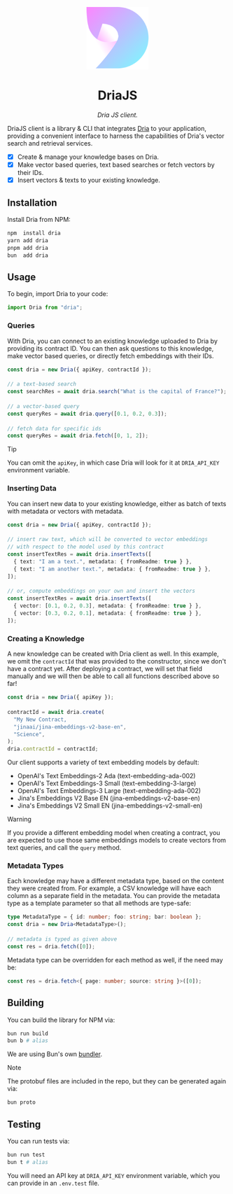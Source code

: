 <p align="center">
  <img src="./logo.svg" alt="logo" width="142">
</p>

<p align="center">
  <h1 align="center">
    DriaJS
  </h1>
  <p align="center">
    <i>Dria JS client.</i>
  </p>
</p>

DriaJS client is a library & CLI that integrates [Dria](https://dria.co/) to your application, providing a convenient interface to harness the capabilities of Dria's vector search and retrieval services.

- [x] Create & manage your knowledge bases on Dria.
- [x] Make vector based queries, text based searches or fetch vectors by their IDs.
- [x] Insert vectors & texts to your existing knowledge.

## Installation

Install Dria from NPM:

```sh
npm  install dria
yarn add dria
pnpm add dria
bun  add dria
```

## Usage

To begin, import Dria to your code:

```ts
import Dria from "dria";
```

### Queries

With Dria, you can connect to an existing knowledge uploaded to Dria by providing its contract ID. You can then ask questions to this knowledge, make vector based queries, or directly fetch embeddings with their IDs.

```ts
const dria = new Dria({ apiKey, contractId });

// a text-based search
const searchRes = await dria.search("What is the capital of France?");

// a vector-based query
const queryRes = await dria.query([0.1, 0.2, 0.3]);

// fetch data for specific ids
const queryRes = await dria.fetch([0, 1, 2]);
```

> [!TIP]
>
> You can omit the `apiKey`, in which case Dria will look for it at `DRIA_API_KEY` environment variable.

### Inserting Data

You can insert new data to your existing knowledge, either as batch of texts with metadata or vectors with metadata.

```ts
const dria = new Dria({ apiKey, contractId });

// insert raw text, which will be converted to vector embeddings
// with respect to the model used by this contract
const insertTextRes = await dria.insertTexts([
  { text: "I am a text.", metadata: { fromReadme: true } },
  { text: "I am another text.", metadata: { fromReadme: true } },
]);

// or, compute embeddings on your own and insert the vectors
const insertTextRes = await dria.insertTexts([
  { vector: [0.1, 0.2, 0.3], metadata: { fromReadme: true } },
  { vector: [0.3, 0.2, 0.1], metadata: { fromReadme: true } },
]);
```

### Creating a Knowledge

A new knowledge can be created with Dria client as well. In this example, we omit the `contractId` that was provided to the constructor, since we don't have a contract yet. After deploying a contract, we will set that field manually and we will then be able to call all functions described above so far!

```ts
const dria = new Dria({ apiKey });

contractId = await dria.create(
  "My New Contract,
  "jinaai/jina-embeddings-v2-base-en",
  "Science",
);
dria.contractId = contractId;
```

Our client supports a variety of text embedding models by default:

- OpenAI's Text Embeddings-2 Ada (text-embedding-ada-002)
- OpenAI's Text Embeddings-3 Small (text-embedding-3-large)
- OpenAI's Text Embeddings-3 Large (text-embedding-ada-002)
- Jina's Embeddings V2 Base EN (jina-embeddings-v2-base-en)
- Jina's Embeddings V2 Small EN (jina-embeddings-v2-small-en)

> [!WARNING]
>
> If you provide a different embedding model when creating a contract, you are expected to use those same embeddings models to create vectors from text queries, and call the `query` method.

### Metadata Types

Each knowledge may have a different metadata type, based on the content they were created from. For example, a CSV knowledge will have each column as a separate field in the metadata. You can provide the metadata type as a template parameter so that all methods are type-safe:

```ts
type MetadataType = { id: number; foo: string; bar: boolean };
const dria = new Dria<MetadataType>();

// metadata is typed as given above
const res = dria.fetch([0]);
```

Metadata type can be overridden for each method as well, if the need may be:

```ts
const res = dria.fetch<{ page: number; source: string }>([0]);
```

## Building

You can build the library for NPM via:

```sh
bun run build
bun b # alias
```

We are using Bun's own [bundler](https://bun.sh/docs/bundler).

> [!NOTE]
>
> The protobuf files are included in the repo, but they can be generated again via:
>
> ```sh
> bun proto
> ```

## Testing

You can run tests via:

```sh
bun run test
bun t # alias
```

You will need an API key at `DRIA_API_KEY` environment variable, which you can provide in an `.env.test` file.
